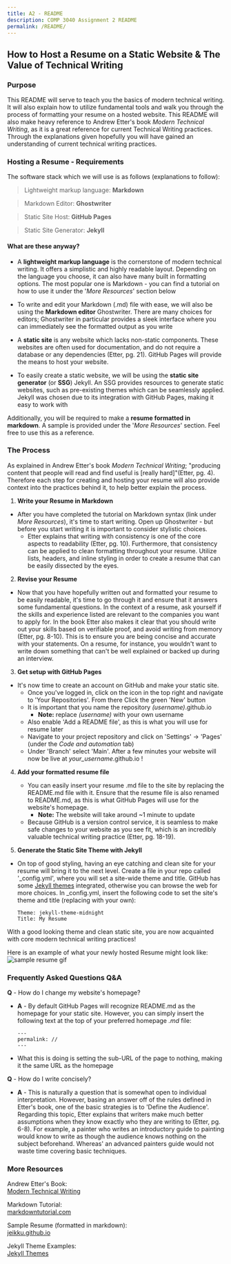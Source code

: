 ```yaml
---
title: A2 - README
description: COMP 3040 Assignment 2 README
permalink: /README/
---
```

## How to Host a Resume on a  Static Website & The Value of Technical Writing

### **Purpose**
This README will serve to teach you the basics of modern technical writing. It will also explain how to utilize fundamental tools and walk you through the process of formatting your resume on a hosted website. This README will also make heavy reference to Andrew Etter's book *Modern Technical Writing*, as it is a great reference for current Technical Writing practices. Through the explanations given hopefully you will have gained an understanding of current technical writing practices.

### **Hosting a Resume - Requirements**
The software stack which we will use is as follows (explanations to follow):  

> Lightweight markup language: **Markdown**
	  
> Markdown Editor: **Ghostwriter**  
  
> Static Site Host: **GitHub Pages**  
  
> Static Site Generator: **Jekyll**

#### What are these anyway?
- A **lightweight markup language** is the cornerstone of modern technical writing. It offers a simplistic and highly readable layout. Depending on the language you choose, it can also have many built in formatting options. The most popular one is Markdown - you can find a tutorial on how to use it under the '*More Resources*' section below  

- To write and edit your Markdown (.md) file with ease, we will also be using the **Markdown editor** Ghostwriter. There are many choices for editors; Ghostwriter in particular provides a sleek interface where you can immediately see the formatted output as you write  

- A **static site** is any website which lacks non-static components. These websites are often used for documentation, and do not require a database or any dependencies (Etter, pg. 21). GitHub Pages will provide the means to host your website.  

- To easily create a static website, we will be using the **static site generator** (or **SSG**) Jekyll. An SSG provides resources to generate static websites, such as pre-existing themes which can be seamlessly applied. Jekyll was chosen due to its integration with GitHub Pages, making it easy to work with

Additionally, you will be required to make a **resume formatted in markdown**. A sample is provided under the '*More Resources*' section. Feel free to use this as a reference.

### **The Process**
As explained in Andrew Etter's book *Modern Technical Writing*; "producing content that people will read and find useful is [really hard]"(Etter, pg. 4). Therefore each step for creating and hosting your resume will also provide context into the practices behind it, to help better explain the process.

1. **Write your Resume in Markdown**  
- After you have completed the tutorial on Markdown syntax (link under *More Resources*), it's time to start writing. Open up Ghostwriter - but before you start writing it is important to consider stylistic choices.  
	- Etter explains that writing with consistency is one of the core aspects to readability (Etter, pg. 10). Furthermore, that consistency can be applied to clean formatting throughout your resume. Utilize lists, headers, and inline styling in order to create a resume that can be easily dissected by the eyes.

2. **Revise your Resume**  
- Now that you have hopefully written out and formatted your resume to be easily readable, it's time to go through it and ensure that it answers some fundamental questions. In the context of a resume, ask yourself if the skills and experience listed are relevant to the companies you want to apply for. In the book Etter also makes it clear that you should write out your skills based on verifiable proof, and avoid writing from memory (Etter, pg. 8-10). This is to ensure you are being concise and accurate with your statements. On a resume, for instance, you wouldn't want to write down something that can't be well explained or backed up during an interview.	

3. **Get setup with GitHub Pages**  
* It's now time to create an account on GitHub and make your static site.  
	* Once you've logged in, click on the icon in the top right and navigate to 'Your Repositories'. From there Click the green 'New' button  
	* It is important that you name the repository *(username)*.github.io  
		* **Note:** replace *(username)* with your own username  
	* Also enable 'Add a README file', as this is what you will use for resume later  
	* Navigate to your project repository and click on 'Settings' -> 'Pages' (under the *Code and automation* tab)  
	* Under 'Branch' select 'Main'. After a few minutes your website will now be live at *your_username*.github.io !

4. **Add your formatted resume file**  
	* You can easily insert your resume .md file to the site by replacing the README.md file with it. Ensure that the resume file is also renamed to README.md, as this is what GitHub Pages will use for the website's homepage.	  
		* **Note:** The website will take around ~1 minute to update  
	- Because GitHub is a version control service, it is seamless to make safe changes to your website as you see fit, which is an incredibly valuable technical writing practice (Etter, pg. 18-19).

5. **Generate the Static Site Theme with Jekyll**  
- On top of good styling, having an eye catching and clean site for your resume will bring it to the next level. Create a file in your repo called '_config.yml', where you will set a site-wide theme and title. GitHub has some [Jekyll themes](https://pages.github.com/themes/) integrated, otherwise you can browse the web for more choices. In _config.yml, insert the following code to set the site's theme and title (replacing with your own):  

	```
	Theme: jekyll-theme-midnight
	Title: My Resume
	```

With a good looking theme and clean static site, you are now acquainted with core modern technical writing practices!

Here is an example of what your newly hosted Resume might look like:  
![sample resume gif](Resume_JACOBBROGGY.gif)

### **Frequently Asked Questions Q&A**

**Q** - How do I change my website's homepage?  
* **A** - By default GitHub Pages will recognize README.md as the homepage for your static site. However, you can simply insert the following text at the top of your preferred homepage *.md* file:  

	```
	---
	permalink: //
	---
	 ```

* What this is doing is setting the sub-URL of the page to nothing, making it the same URL as the homepage
	
**Q** - How do I write concisely?  
* **A** - This is naturally a question that is somewhat open to individual interpretation. However, basing an answer off of the rules defined in Etter's book, one of the basic strategies is to 'Define the Audience'. Regarding this topic, Etter explains that writers make much better assumptions when they know exactly who they are writing to (Etter, pg. 6-8). For example, a painter who writes an introductory guide to painting would know to write as though the audience knows nothing on the subject beforehand. Whereas' an advanced painters guide would not waste time covering basic techniques.

### More Resources
Andrew Etter's Book:  
[Modern Technical Writing](https://www.amazon.ca/Modern-Technical-Writing-Introduction-Documentation-ebook/dp/B01A2QL9SS "Modern Technical Writing")

Markdown Tutorial:  
[markdowntutorial.com](https://www.markdowntutorial.com/ "Markdown Tutorial") 

Sample Resume (formatted in markdown):  
[jeikku.github.io](https://jeikku.github.io/ "Resume | Jacob Broggy")

Jekyll Theme Examples:  
[Jekyll Themes](https://pages.github.com/themes/ "Themes")
